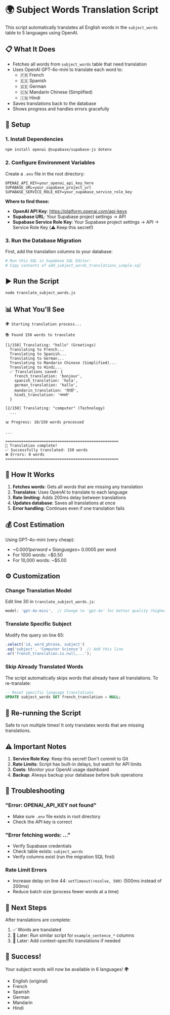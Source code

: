 # 🌍 Subject Words Translation Script

This script automatically translates all English words in the `subject_words` table to 5 languages using OpenAI.

## 📋 **What It Does**

- Fetches all words from `subject_words` table that need translation
- Uses OpenAI GPT-4o-mini to translate each word to:
  - 🇫🇷 French
  - 🇪🇸 Spanish
  - 🇩🇪 German
  - 🇨🇳 Mandarin Chinese (Simplified)
  - 🇮🇳 Hindi
- Saves translations back to the database
- Shows progress and handles errors gracefully

## 🚀 **Setup**

### **1. Install Dependencies**

```bash
npm install openai @supabase/supabase-js dotenv
```

### **2. Configure Environment Variables**

Create a `.env` file in the root directory:

```env
OPENAI_API_KEY=your_openai_api_key_here
SUPABASE_URL=your_supabase_project_url
SUPABASE_SERVICE_ROLE_KEY=your_supabase_service_role_key
```

**Where to find these:**
- **OpenAI API Key**: https://platform.openai.com/api-keys
- **Supabase URL**: Your Supabase project settings → API
- **Supabase Service Role Key**: Your Supabase project settings → API → Service Role Key (⚠️ Keep this secret!)

### **3. Run the Database Migration**

First, add the translation columns to your database:

```bash
# Run this SQL in Supabase SQL Editor:
# Copy contents of add_subject_words_translations_simple.sql
```

## ▶️ **Run the Script**

```bash
node translate_subject_words.js
```

## 📊 **What You'll See**

```
🌍 Starting translation process...

📚 Found 150 words to translate

[1/150] Translating: "hello" (Greetings)
  Translating to French...
  Translating to Spanish...
  Translating to German...
  Translating to Mandarin Chinese (Simplified)...
  Translating to Hindi...
  ✅ Translations saved: {
    french_translation: 'bonjour',
    spanish_translation: 'hola',
    german_translation: 'hallo',
    mandarin_translation: '你好',
    hindi_translation: 'नमस्ते'
  }

[2/150] Translating: "computer" (Technology)
  ...

📊 Progress: 10/150 words processed

...

==================================================
🎉 Translation complete!
✅ Successfully translated: 150 words
❌ Errors: 0 words
==================================================
```

## 🔧 **How It Works**

1. **Fetches words**: Gets all words that are missing any translation
2. **Translates**: Uses OpenAI to translate to each language
3. **Rate limiting**: Adds 200ms delay between translations
4. **Updates database**: Saves all translations at once
5. **Error handling**: Continues even if one translation fails

## 💰 **Cost Estimation**

Using GPT-4o-mini (very cheap):
- ~$0.0001 per word × 5 languages = ~$0.0005 per word
- For 1000 words: ~$0.50
- For 10,000 words: ~$5.00

## ⚙️ **Customization**

### **Change Translation Model**

Edit line 30 in `translate_subject_words.js`:

```javascript
model: 'gpt-4o-mini',  // Change to 'gpt-4o' for better quality (higher cost)
```

### **Translate Specific Subject**

Modify the query on line 65:

```javascript
.select('id, word_phrase, subject')
.eq('subject', 'Computer Science')  // Add this line
.or('french_translation.is.null,...');
```

### **Skip Already Translated Words**

The script automatically skips words that already have all translations. To re-translate:

```sql
-- Reset specific language translations
UPDATE subject_words SET french_translation = NULL;
```

## 🔄 **Re-running the Script**

Safe to run multiple times! It only translates words that are missing translations.

## ⚠️ **Important Notes**

1. **Service Role Key**: Keep this secret! Don't commit to Git
2. **Rate Limits**: Script has built-in delays, but watch for API limits
3. **Costs**: Monitor your OpenAI usage dashboard
4. **Backup**: Always backup your database before bulk operations

## 🐛 **Troubleshooting**

### **"Error: OPENAI_API_KEY not found"**
- Make sure `.env` file exists in root directory
- Check the API key is correct

### **"Error fetching words: ..."**
- Verify Supabase credentials
- Check table exists: `subject_words`
- Verify columns exist (run the migration SQL first)

### **Rate Limit Errors**
- Increase delay on line 44: `setTimeout(resolve, 500)` (500ms instead of 200ms)
- Reduce batch size (process fewer words at a time)

## 📝 **Next Steps**

After translations are complete:
1. ✅ Words are translated
2. 🔄 Later: Run similar script for `example_sentence_*` columns
3. 🎨 Later: Add context-specific translations if needed

## 🎉 **Success!**

Your subject words will now be available in 6 languages! 🌍

- English (original)
- French
- Spanish
- German
- Mandarin
- Hindi

